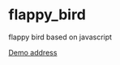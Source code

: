 # flappy_bird
flappy bird based on javascript


<a href="https://aaaaaafei.github.io/flappy_bird/demo.html" target="_blank">Demo address</a>
